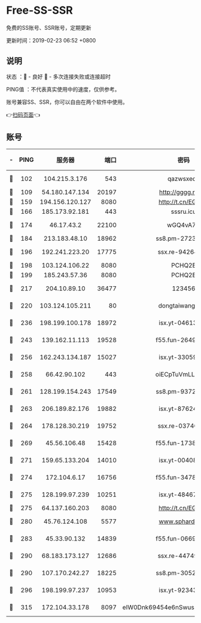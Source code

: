 # Free-SS-SSR

免费的SS账号、SSR账号，定期更新

更新时间：2019-02-23 06:52 +0800

## 说明

状态     ：🙂 - 良好 🙁 - 多次连接失败或连接超时

PING值   ：不代表真实使用中的速度，仅供参考。

账号兼容SS、SSR，你可以自由在两个软件中使用。

👉[扫码页面](https://liesauer.github.io/free-ss-ssr.github.io/)👈

## 账号

|-|PING|服务器|端口|密码|加密方式|区域|
|:----:|:----:|:-----:|-----:|:----:|:----:|:----:|
|🙂|102|104.215.3.176|543|qazwsxedc|aes-256-gcm|JP|
|🙂|109|54.180.147.134|20197|http://gggg.rocks|chacha20|KR|
|🙂|159|194.156.120.127|8080|http://t.cn/EGJIyrl|rc4-md5|RU|
|🙂|166|185.173.92.181|443|sssru.icu|rc4-md5|RU|
|🙂|174|46.17.43.2|22100|wGQ4vA7D|aes-256-gcm|RU|
|🙂|184|213.183.48.10|18962|ss8.pm-27236881|rc4-md5|RU|
|🙂|196|192.241.223.20|17775|ssx.re-94264903|aes-256-cfb|US|
|🙂|198|103.124.106.22|8080|PCHQ2E|rc4-md5|US|
|🙂|199|185.243.57.36|8080|PCHQ2E|rc4-md5|US|
|🙂|217|204.10.89.10|36477|123456|aes-256-cfb|US|
|🙂|220|103.124.105.211|80|dongtaiwang.com|aes-256-cfb|US|
|🙂|236|198.199.100.178|18972|isx.yt-04613633|aes-256-cfb|US|
|🙂|243|139.162.11.113|19528|f55.fun-26491183|aes-256-cfb|SG|
|🙂|256|162.243.134.187|15027|isx.yt-33059042|aes-256-cfb|US|
|🙂|258|66.42.90.102|443|oiECpTuVmLLxk4Ts|aes-256-cfb|US|
|🙂|261|128.199.154.243|17549|ss8.pm-93722543|aes-256-cfb|SG|
|🙂|263|206.189.82.176|19882|isx.yt-87624170|aes-256-cfb|SG|
|🙂|264|178.128.30.219|19752|ssx.re-03740090|aes-256-cfb|SG|
|🙂|269|45.56.106.48|15428|f55.fun-17381628|aes-256-cfb|US|
|🙂|271|159.65.133.204|14010|isx.yt-00408071|aes-256-cfb|SG|
|🙂|274|172.104.6.17|16756|f55.fun-34782964|aes-256-cfb|US|
|🙂|275|128.199.97.239|10251|isx.yt-48467952|aes-256-cfb|SG|
|🙂|275|64.137.160.203|8080|http://t.cn/EGJIyrl|rc4-md5|CA|
|🙂|280|45.76.124.108|5577|www.sphard.com|aes-256-cfb|AU|
|🙂|283|45.33.90.132|14839|f55.fun-06699506|aes-256-cfb|US|
|🙂|290|68.183.173.127|12686|ssx.re-44749299|aes-256-cfb|US|
|🙂|290|107.170.242.27|18225|ss8.pm-30525832|aes-256-cfb|US|
|🙂|296|198.199.97.237|10953|isx.yt-92343390|aes-256-cfb|US|
|🙂|315|172.104.33.178|8097|eIW0Dnk69454e6nSwuspv9DmS201tQ0D|aes-256-cfb|SG|
